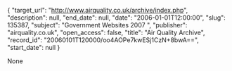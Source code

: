 {
  "target_url": "http://www.airquality.co.uk/archive/index.php", 
  "description": null, 
  "end_date": null, 
  "date": "2006-01-01T12:00:00", 
  "slug": 135387, 
  "subject": "Government Websites 2007 ", 
  "publisher": "airquality.co.uk", 
  "open_access": false, 
  "title": "Air Quality Archive", 
  "record_id": "20060101T120000/oo4AOPe7kwESj1CzN+8bwA==", 
  "start_date": null
}

None